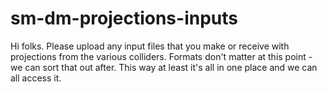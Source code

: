 # sm-dm-projections-inputs
Hi folks. Please upload any input files that you make or receive with projections from the various colliders. Formats don't matter at this point - we can sort that out after. This way at least it's all in one place and we can all access it.
